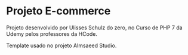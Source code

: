 # Projeto E-commerce

Projeto desenvolvido por Ulisses Schulz do zero, no Curso de PHP 7 da Udemy pelos professores da HCode.

Template usado no projeto Almsaeed Studio.

